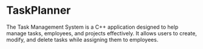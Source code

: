 # TaskPlanner
The Task Management System is a C++ application designed to help manage tasks, employees, and projects effectively. It allows users to create, modify, and delete tasks while assigning them to employees.
